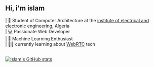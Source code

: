 ## Hi, i'm islam

| 🚀 Student of Computer Architecture at the [institute of electrical and electronic engineering](https://igee.univ-boumerdes.dz/), Algeria<br>
| 💻 Passionate Web Developer<br>
| 🤖 Machine Learning Enthusiast<br>
| 🧑‍💻 currently learning about [WebRTC](https://webrtc.org/) tech<br>
<br>


[![Islam's GitHub stats](https://github-readme-stats.vercel.app/api?username=iamislamtb&hide=contribs&show_icons=true&theme=tokyonight)](https://github.com/anuraghazra/github-readme-stats)
